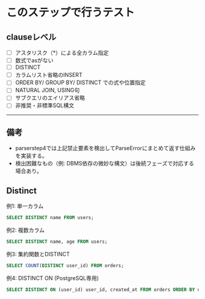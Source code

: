 # このステップで行うテスト

## clauseレベル

- [ ] アスタリスク（*）による全カラム指定
- [ ] 数式でasがない
- [ ] DISTINCT
- [ ] カラムリスト省略のINSERT
- [ ] ORDER BY/ GROUP BY/ DISTINCT での式や位置指定
- [ ] NATURAL JOIN, USING句
- [ ] サブクエリのエイリアス省略
- [ ] 非推奨・非標準SQL構文

---

## 備考
- parserstep4では上記禁止要素を検出してParseErrorにまとめて返す仕組みを実装する。
- 検出困難なもの（例: DBMS依存の微妙な構文）は後続フェーズで対応する場合あり。

## Distinct

例1: 単一カラム

```sql
SELECT DISTINCT name FROM users;
```

例2: 複数カラム

```sql
SELECT DISTINCT name, age FROM users;
```

例3: 集約関数とDISTINCT

```sql
SELECT COUNT(DISTINCT user_id) FROM orders;
```

例4: DISTINCT ON (PostgreSQL専用)

```sql
SELECT DISTINCT ON (user_id) user_id, created_at FROM orders ORDER BY user_id, created_at DESC;
```
